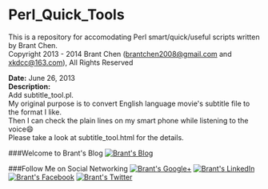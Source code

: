 Perl_Quick_Tools
================

This is a repository for accomodating Perl smart/quick/useful scripts written by Brant Chen.<br>
Copyright 2013 - 2014 Brant Chen (brantchen2008@gmail.com and xkdcc@163.com), All Rights Reserved 

**Date:** June 26, 2013<br>
**Description:**<br>
Add subtitle_tool.pl. <br>
My original purpose is to convert English language movie's subtitle file to the format I like.<br>
Then I can check the plain lines on my smart phone while listening to the voice:smile:<br>
Please take a look at subtitle_tool.html for the details.<br>

###Welcome to Brant's Blog
<a href="http://www.brantchen.com">![Brant's Blog](http://brant-public.qiniudn.com/site-Logo215x100-Brant%20Blog.png)</a>

###Follow Me on Social Networking 
<a href="http://google.com/+BrantChenGo">![Brant's Google+](http://brant-public.qiniudn.com/googleplus1@2x.png)</a>
<a href="http://cn.linkedin.com/pub/brant-chen/9/6a9/a03/">![Brant's LinkedIn](http://brant-public.qiniudn.com/linkedin@2x.png)</a>
<a href="https://www.facebook.com/brantchen2008">![Brant's Facebook](http://brant-public.qiniudn.com/facebook@2x.png)</a>
<a href="https://twitter.com/brantchen2008">![Brant's Twitter](http://brant-public.qiniudn.com/icon-twitter-2x.png)</a>


